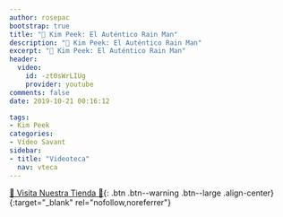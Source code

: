 ```yaml
---
author: rosepac
bootstrap: true
title: "🧠 Kim Peek: El Auténtico Rain Man"
description: "🧠 Kim Peek: El Auténtico Rain Man"
excerpt: "🧠 Kim Peek: El Auténtico Rain Man"
header:
  video:
    id: -zt0sWrLIUg
    provider: youtube
comments: false
date: 2019-10-21 00:16:12

tags:
- Kim Peek
categories:
- Vídeo Savant
sidebar:
- title: "Videoteca"
  nav: vteca
---
```


[🎁 Visita Nuestra Tienda 🎁](https://www.amazon.es/shop/cibercursos){: .btn .btn--warning .btn--large .align-center}{:target="_blank" rel="nofollow,noreferrer"}